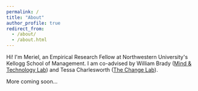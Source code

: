 ```yaml
---
permalink: /
title: "About"
author_profile: true
redirect_from: 
  - /about/
  - /about.html
---
```


Hi! I'm Meriel, an Empirical Research Fellow at Northwestern University's Kellogg School of Management. I am co-advised by William Brady ([Mind & Technology Lab](https://sites.google.com/u.northwestern.edu/mind-technology-lab)) and Tessa Charlesworth ([The Change Lab](https://sites.northwestern.edu/changelab/)).

More coming soon...